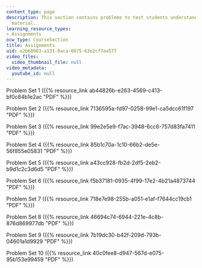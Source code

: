 ```yaml
---
content_type: page
description: This section contains problems to test students understanding of course
  material.
learning_resource_types:
- Assignments
ocw_type: CourseSection
title: Assignments
uid: e2b60983-a131-0aca-8075-63e2cf7aa577
video_files:
  video_thumbnail_file: null
video_metadata:
  youtube_id: null
---
```


Problem Set 1 ({{% resource_link ab44826b-e263-4569-c413-bf0c84b1e2ac "PDF" %}})

Problem Set 2 ({{% resource_link 7136595a-fd97-0258-99e1-ca5dcc61f197 "PDF" %}})

Problem Set 3 ({{% resource_link 99e2e5e9-f7ac-3948-6cc6-757d83fa7411 "PDF" %}})

Problem Set 4 ({{% resource_link 85b1c70a-1c10-66b2-de5e-56f855e05831 "PDF" %}})

Problem Set 5 ({{% resource_link a43cc928-fb2d-2df5-2eb2-b9d1c2c3d6d5 "PDF" %}})

Problem Set 6 ({{% resource_link f5b37181-0935-4f99-17e2-4b21a4873744 "PDF" %}})

Problem Set 7 ({{% resource_link 718e7e98-255b-a051-e1af-f7644cc19cb1 "PDF" %}})

Problem Set 8 ({{% resource_link 46694c74-6944-221e-4c8b-876d869977db "PDF" %}})

Problem Set 9 ({{% resource_link 7b19dc30-b42f-209d-793b-04601a1d9929 "PDF" %}})

Problem Set 10 ({{% resource_link 40c0fee8-d947-567d-e075-95b153e99459 "PDF" %}})